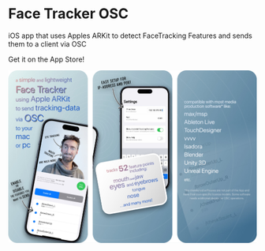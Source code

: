 # Face Tracker OSC

iOS app that uses Apples ARKit to detect FaceTracking Features and sends them to a client via OSC

Get it on the App Store!

![Face Tracker OSC Screenshots](img/FTO_Triptych.jpg)